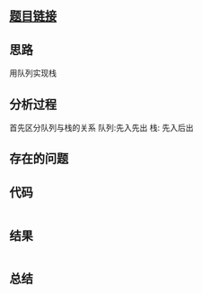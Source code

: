 [//]: # (@Author  : xu.junpeng)
[//]: # (@Time    : 2020-03-01 13:32)
## [题目链接](https://leetcode-cn.com/problems/implement-stack-using-queues/)

## 思路
用队列实现栈

## 分析过程
首先区分队列与栈的关系
队列:先入先出
栈: 先入后出
## 存在的问题

## 代码
```python

```

## 结果
```

```
## 总结

